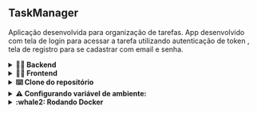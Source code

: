 ## TaskManager

Aplicação desenvolvida para organização de tarefas. App desenvolvido com tela de login para acessar a tarefa utilizando autenticação de token , tela de registro para se cadastrar com email e senha.

<details>
  <summary>
    <strong> 👩‍💻 Backend </strong>
  </summary>

  - Construição de uma _API Node Express_ utilizando o _Typescript_

  - Aplicação de arquitetura _MSC_ (Camada de Controller e Service)

  - Utilização do bando de dados **Postgres** com ORM **Prisma**

  - Criação de endpoints no padrão _REST_

  - Autenticação dos dados com token utilizando _JWT_

  > Documentação: [Clique aqui](https://github.com/Adriana-coderstar/taskManager/blob/main/backend/README.md)

</details>

<details>
  <summary>
    <strong> 👩‍💻 Frontend </strong>
  </summary>

  - Aplicação desenvolvida utilizando _React_ 

  - Requisição api com a biblioteca _Axios_ 

  - Estilização usando a lib _Styled-Components_
  
 > Dcoumentação: [Clique aqui](https://github.com/Adriana-coderstar/taskManager/blob/main/frontend/README.md)

</details>

<details>
  <summary>
    <strong> ⌨️ Clone do repositório </strong>
  </summary>
  
  1. Clone o repositório
      - `git clone git@github.com:Adriana-coderstar/taskManager.git`

  2. Instale as dependências backend
      - `cd backend`
      - `npm install`

  3. Instale as dependências frontend
      - `cd frontend`
      - `npm install`
    
 </details>

 <details>
  <summary>
    <strong> ⚠ Configurando variável de ambiente: </strong>
  </summary>
  
 - Modificar o arquivo `env.example` para `.env`
 
 - Alterar DATABASE_URL="postegres://`USER:PASSWORD`@`HOST`:`PORT`/`NAME_DATABASE`"
 </details>
 
  <details>
  <summary>
    <strong> :whale2: Rodando Docker </strong>
  </summary>
  
 - No terminal utilizar o comando `docker-compose up -d `
  </details>

